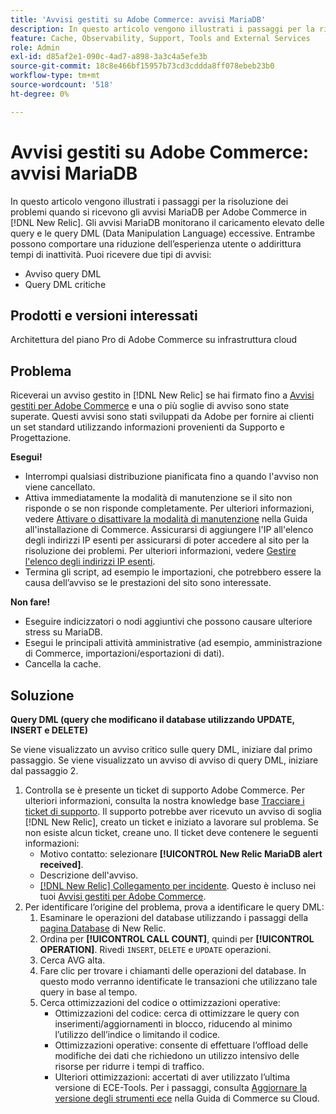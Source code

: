 ```yaml
---
title: 'Avvisi gestiti su Adobe Commerce: avvisi MariaDB'
description: In questo articolo vengono illustrati i passaggi per la risoluzione dei problemi quando si ricevono gli avvisi MariaDB per Adobe Commerce in [!DNL New Relic]. Gli avvisi MariaDB monitorano il caricamento elevato delle query e le query DML (Data Manipulation Language) eccessive. Entrambe possono comportare una riduzione dell’esperienza utente o addirittura tempi di inattività. È possibile ricevere due tipi di avvisi.
feature: Cache, Observability, Support, Tools and External Services
role: Admin
exl-id: d85af2e1-090c-4ad7-a898-3a3c4a5efe3b
source-git-commit: 18c8e466bf15957b73cd3cddda8ff078ebeb23b0
workflow-type: tm+mt
source-wordcount: '518'
ht-degree: 0%

---
```


# Avvisi gestiti su Adobe Commerce: avvisi MariaDB

In questo articolo vengono illustrati i passaggi per la risoluzione dei problemi quando si ricevono gli avvisi MariaDB per Adobe Commerce in [!DNL New Relic]. Gli avvisi MariaDB monitorano il caricamento elevato delle query e le query DML (Data Manipulation Language) eccessive. Entrambe possono comportare una riduzione dell’esperienza utente o addirittura tempi di inattività. Puoi ricevere due tipi di avvisi:

* Avviso query DML
* Query DML critiche

## Prodotti e versioni interessati

Architettura del piano Pro di Adobe Commerce su infrastruttura cloud

## Problema

Riceverai un avviso gestito in [!DNL New Relic] se hai firmato fino a [Avvisi gestiti per Adobe Commerce](managed-alerts-for-magento-commerce.md) e una o più soglie di avviso sono state superate. Questi avvisi sono stati sviluppati da Adobe per fornire ai clienti un set standard utilizzando informazioni provenienti da Supporto e Progettazione.

**Esegui!**

* Interrompi qualsiasi distribuzione pianificata fino a quando l&#39;avviso non viene cancellato.
* Attiva immediatamente la modalità di manutenzione se il sito non risponde o se non risponde completamente. Per ulteriori informazioni, vedere [Attivare o disattivare la modalità di manutenzione](https://experienceleague.adobe.com/it/docs/commerce-operations/installation-guide/tutorials/maintenance-mode) nella Guida all&#39;installazione di Commerce. Assicurarsi di aggiungere l&#39;IP all&#39;elenco degli indirizzi IP esenti per assicurarsi di poter accedere al sito per la risoluzione dei problemi. Per ulteriori informazioni, vedere [Gestire l&#39;elenco degli indirizzi IP esenti](https://experienceleague.adobe.com/it/docs/commerce-operations/installation-guide/tutorials/maintenance-mode#maintain-the-list-of-exempt-ip-addresses).
* Termina gli script, ad esempio le importazioni, che potrebbero essere la causa dell’avviso se le prestazioni del sito sono interessate.

**Non fare!**

* Eseguire indicizzatori o nodi aggiuntivi che possono causare ulteriore stress su MariaDB.
* Esegui le principali attività amministrative (ad esempio, amministrazione di Commerce, importazioni/esportazioni di dati).
* Cancella la cache.

## Soluzione

**Query DML (query che modificano il database utilizzando UPDATE, INSERT e DELETE)**

Se viene visualizzato un avviso critico sulle query DML, iniziare dal primo passaggio. Se viene visualizzato un avviso di avviso di query DML, iniziare dal passaggio 2.

1. Controlla se è presente un ticket di supporto Adobe Commerce. Per ulteriori informazioni, consulta la nostra knowledge base [Tracciare i ticket di supporto](https://experienceleague.adobe.com/it/docs/commerce-knowledge-base/kb/help-center-guide/magento-help-center-user-guide#track-support-case). Il supporto potrebbe aver ricevuto un avviso di soglia [!DNL New Relic], creato un ticket e iniziato a lavorare sul problema. Se non esiste alcun ticket, creane uno. Il ticket deve contenere le seguenti informazioni:
   * Motivo contatto: selezionare **[!UICONTROL New Relic MariaDB alert received]**.
   * Descrizione dell&#39;avviso.
   * [[!DNL New Relic] Collegamento per incidente](https://docs.newrelic.com/docs/alerts-applied-intelligence/new-relic-alerts/alert-incidents/view-violation-event-details-incidents). Questo è incluso nei tuoi [Avvisi gestiti per Adobe Commerce](managed-alerts-for-magento-commerce.md).
1. Per identificare l’origine del problema, prova a identificare le query DML:
   1. Esaminare le operazioni del database utilizzando i passaggi della [pagina Database](https://docs.newrelic.com/docs/apm/apm-ui-pages/monitoring/databases-page-view-operations-throughput-response-time) di New Relic.
   1. Ordina per **[!UICONTROL CALL COUNT]**, quindi per **[!UICONTROL OPERATION]**. Rivedi `INSERT`, `DELETE` e `UPDATE` operazioni.
   1. Cerca AVG alta.
   1. Fare clic per trovare i chiamanti delle operazioni del database. In questo modo verranno identificate le transazioni che utilizzano tale query in base al tempo.
   1. Cerca ottimizzazioni del codice o ottimizzazioni operative:
      * Ottimizzazioni del codice: cerca di ottimizzare le query con inserimenti/aggiornamenti in blocco, riducendo al minimo l’utilizzo dell’indice o limitando il codice.
      * Ottimizzazioni operative: consente di effettuare l’offload delle modifiche dei dati che richiedono un utilizzo intensivo delle risorse per ridurre i tempi di traffico.
      * Ulteriori ottimizzazioni: accertati di aver utilizzato l’ultima versione di ECE-Tools. Per i passaggi, consulta [Aggiornare la versione degli strumenti ece](https://experienceleague.adobe.com/it/docs/commerce-on-cloud/user-guide/dev-tools/ece-tools/update-package) nella Guida di Commerce su Cloud.
